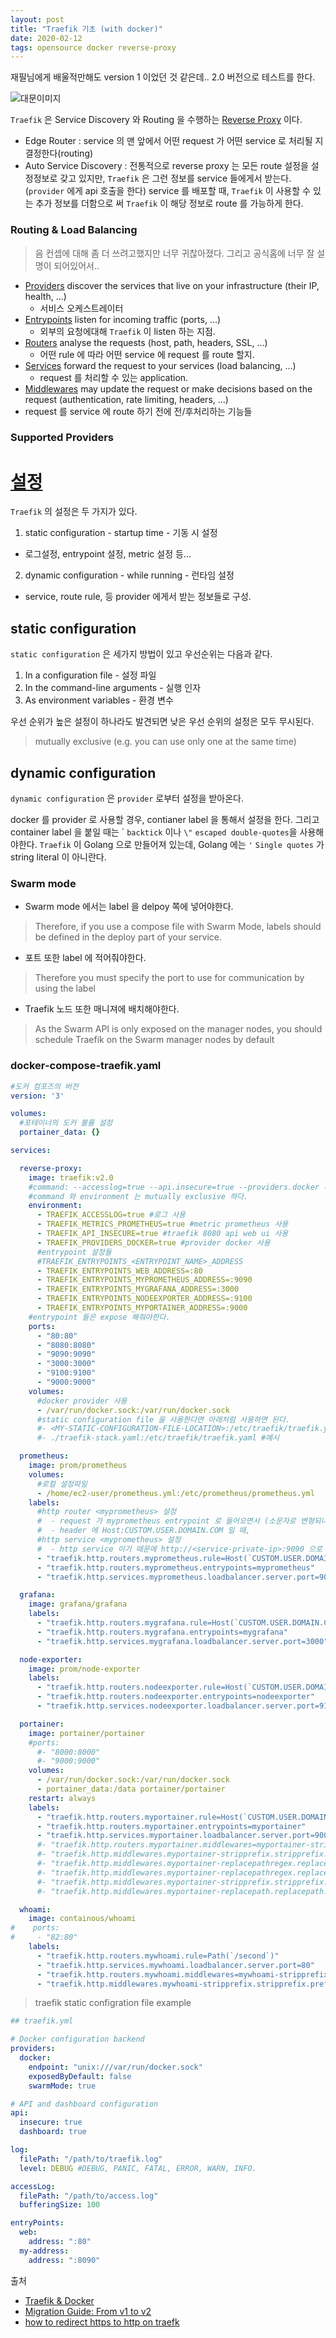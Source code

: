 ```yaml
---
layout: post
title: "Traefik 기초 (with docker)"
date: 2020-02-12
tags: opensource docker reverse-proxy
---
```


재필님에게 배울적만해도 version 1 이었던 것 같은데..
2.0 버전으로 테스트를 한다.

<img src='#' post-src='2020-02-13-docker-traefik.png' title='대문이미지'/>

`Traefik` 은 Service Discovery 와 Routing 을 수행하는 [Reverse Proxy](https://en.wikipedia.org/wiki/Reverse_proxy) 이다.


- Edge Router : service 의 맨 앞에서 어떤 request 가 어떤 service 로 처리될 지 결정한다(routing)
- Auto Service Discovery : 전통적으로 reverse proxy 는 모든 route 설정을 설정정보로 갖고 있지만, `Traefik` 은 그런 정보를 service 들에게서 받는다.(`provider` 에게 api 호출을 한다) service 를 배포할 때, `Traefik` 이 사용할 수 있는 추가 정보를 더함으로 써 `Traefik` 이 해당 정보로 route 를 가능하게 한다.

### Routing & Load Balancing
> 음 컨셉에 대해 좀 더 쓰려고했지만 너무 귀찮아졌다. 그리고 공식홈에 너무 잘 설명이 되어있어서..

- [Providers](https://docs.traefik.io/providers/overview/) discover the services that live on your infrastructure (their IP, health, ...)
  - 서비스 오케스트레이터
- [Entrypoints](https://docs.traefik.io/routing/entrypoints/) listen for incoming traffic (ports, ...)
  - 외부의 요청에대해 `Traefik` 이 listen 하는 지점.
- [Routers](https://docs.traefik.io/routing/routers/) analyse the requests (host, path, headers, SSL, ...)
  - 어떤 rule 에 따라 어떤 service 에 request 를 route 할지.
- [Services](https://docs.traefik.io/routing/services/) forward the request to your services (load balancing, ...)
  - request 를 처리할 수 있는 application.
- [Middlewares](https://docs.traefik.io/middlewares/overview/) may update the request or make decisions based on the request
 (authentication, rate limiting, headers, ...)
 - request 를 service 에 route 하기 전에 전/후처리하는 기능들


### Supported Providers
<div id="pureTableHere"></div>
<script>
require(['util'], (util) => {
 util.genPureTable(
   'pureTableHere',
   ['Provider', 'Type', 'Configuration Type'],
   [
     ['Kubernetes','Orchestrator','Custom Resource'],
     ['Consul Catalog	Orchestrator','Label'],
     ['Marathon','Orchestrator','Label'],
     ['Rancher','Orchestrator','Label'],
     ['File','Manual','TOML/YAML format'],
   ]
 );
});
</script>

# [설정](https://docs.traefik.io/getting-started/configuration-overview/)
`Traefik` 의 설정은 두 가지가 있다.
1. static configuration - startup time - 기동 시 설정
 - 로그설정, entrypoint 설정, metric 설정 등...
2. dynamic configuration - while running - 런타임 설정
 - service, route rule, 등 provider 에게서 받는 정보들로 구성.

## static configuration
`static configuration` 은 세가지 방법이 있고 우선순위는 다음과 같다.

1. In a configuration file - 설정 파일
2. In the command-line arguments - 실행 인자
3. As environment variables - 환경 변수

우선 순위가 높은 설정이 하나라도 발견되면 낮은 우선 순위의 설정은 모두 무시된다.
> mutually exclusive (e.g. you can use only one at the same time)

## dynamic configuration
`dynamic configuration` 은 `provider` 로부터 설정을 받아온다.

docker 를 provider 로 사용할 경우, contianer label 을 통해서 설정을 한다.
그리고 container label 을 붙일 때는 \` `backtick` 이나 `\"` `escaped double-quotes`을 사용해야한다. `Traefik` 이 Golang 으로 만들어져 있는데, Golang 에는 `'` `Single quotes` 가 string literal 이 아니란다.

### Swarm mode
* Swarm mode 에서는 label 을 delpoy 쪽에 넣어야한다.
> Therefore, if you use a compose file with Swarm Mode, labels should be defined in the deploy part of your service.

* 포트 또한 label 에 적어줘야한다.
> Therefore you must specify the port to use for communication by using the label

* Traefik 노드 또한 매니져에 배치해야한다.
> As the Swarm API is only exposed on the manager nodes, you should schedule Traefik on the Swarm manager nodes by default


### docker-compose-traefik.yaml

``` yaml
#도커 컴포즈의 버전
version: '3'

volumes:
  #포테이너의 도커 볼륨 설정
  portainer_data: {}

services:

  reverse-proxy:
    image: traefik:v2.0
    #command: --accesslog=true --api.insecure=true --providers.docker --entrypoints.web.address=:80 --entrypoints.myportainer.address=:9000
    #command 와 environment 는 mutually exclusive 하다.
    environment:
      - TRAEFIK_ACCESSLOG=true #로그 사용
      - TRAEFIK_METRICS_PROMETHEUS=true #metric prometheus 사용
      - TRAEFIK_API_INSECURE=true #traefik 8080 api web ui 사용
      - TRAEFIK_PROVIDERS_DOCKER=true #provider docker 사용
      #entrypoint 설정들
      #TRAEFIK_ENTRYPOINTS_<ENTRYPOINT_NAME>_ADDRESS
      - TRAEFIK_ENTRYPOINTS_WEB_ADDRESS=:80
      - TRAEFIK_ENTRYPOINTS_MYPROMETHEUS_ADDRESS=:9090
      - TRAEFIK_ENTRYPOINTS_MYGRAFANA_ADDRESS=:3000
      - TRAEFIK_ENTRYPOINTS_NODEEXPORTER_ADDRESS=:9100
      - TRAEFIK_ENTRYPOINTS_MYPORTAINER_ADDRESS=:9000
    #entrypoint 들은 expose 해줘야한다.
    ports:
      - "80:80"
      - "8080:8080"
      - "9090:9090"
      - "3000:3000"
      - "9100:9100"
      - "9000:9000"
    volumes:
      #docker provider 사용
      - /var/run/docker.sock:/var/run/docker.sock
      #static configuration file 을 사용한다면 아래처럼 사용하면 된다.
      #- <MY-STATIC-CONFIGURATION-FILE-LOCATION>:/etc/traefik/traefik.yaml #traefik static config
      #- ./traefik-stack.yaml:/etc/traefik/traefik.yaml #예시

  prometheus:
    image: prom/prometheus
    volumes:
      #로컬 설정파일
      - /home/ec2-user/prometheus.yml:/etc/prometheus/prometheus.yml
    labels:
      #http router <myprometheus> 설정
      #  - request 가 myprometheus entrypoint 로 들어오면서 (소문자로 변형되나봄)
      #  - header 에 Host:CUSTOM.USER.DOMAIN.COM 일 때,
      #http service <myprometheus> 설정
      #  - http service 이기 때문에 http://<service-private-ip>:9090 으로 매핑
      - "traefik.http.routers.myprometheus.rule=Host(`CUSTOM.USER.DOMAIN.COM`)"
      - "traefik.http.routers.myprometheus.entrypoints=myprometheus"
      - "traefik.http.services.myprometheus.loadbalancer.server.port=9090"

  grafana:
    image: grafana/grafana
    labels:
      - "traefik.http.routers.mygrafana.rule=Host(`CUSTOM.USER.DOMAIN.COM`)"
      - "traefik.http.routers.mygrafana.entrypoints=mygrafana"
      - "traefik.http.services.mygrafana.loadbalancer.server.port=3000"

  node-exporter:
    image: prom/node-exporter
    labels:
      - "traefik.http.routers.nodeexporter.rule=Host(`CUSTOM.USER.DOMAIN.COM`)"
      - "traefik.http.routers.nodeexporter.entrypoints=nodeexporter"
      - "traefik.http.services.nodeexporter.loadbalancer.server.port=9100"

  portainer:
    image: portainer/portainer
    #ports:
      #- "8000:8000"
      #- "9000:9000"
    volumes:
      - /var/run/docker.sock:/var/run/docker.sock
      - portainer_data:/data portainer/portainer
    restart: always
    labels:
      - "traefik.http.routers.myportainer.rule=Host(`CUSTOM.USER.DOMAIN.COM`)"
      - "traefik.http.routers.myportainer.entrypoints=myportainer"
      - "traefik.http.services.myportainer.loadbalancer.server.port=9000"
      #- "traefik.http.routers.myportainer.middlewares=myportainer-stripprefix"
      #- "traefik.http.middlewares.myportainer-stripprefix.stripprefix.prefixes=/first"
      #- "traefik.http.middlewares.myportainer-replacepathregex.replacepathregex.regex=/p/*.c"
      #- "traefik.http.middlewares.myportainer-replacepathregex.replacepathregex.replacement=/p/$$1"
      #- "traefik.http.middlewares.myportainer-stripprefix.stripprefix.forceslash=true"
      #- "traefik.http.middlewares.myportainer-replacepath.replacepath.path=/myp"

  whoami:
    image: containous/whoami
#    ports:
#     - "82:80"
    labels:
      - "traefik.http.routers.mywhoami.rule=Path(`/second`)"
      - "traefik.http.services.mywhoami.loadbalancer.server.port=80"
      - "traefik.http.routers.mywhoami.middlewares=mywhoami-stripprefix"
      - "traefik.http.middlewares.mywhoami-stripprefix.stripprefix.prefixes=/second"
```


> traefik static configration file example
``` yaml
## traefik.yml

# Docker configuration backend
providers:
  docker:
    endpoint: "unix:///var/run/docker.sock"
    exposedByDefault: false
    swarmMode: true

# API and dashboard configuration
api:
  insecure: true
  dashboard: true

log:
  filePath: "/path/to/traefik.log"
  level: DEBUG #DEBUG, PANIC, FATAL, ERROR, WARN, INFO.

accessLog:
  filePath: "/path/to/access.log"
  bufferingSize: 100

entryPoints:
  web:
    address: ":80"
  my-address:
    address: ":8090"
```


출처
- [Traefik & Docker](https://docs.traefik.io/routing/providers/docker/)
- [Migration Guide: From v1 to v2](https://docs.traefik.io/migration/v1-to-v2/#frontends-and-backends-are-dead-long-live-routers-middlewares-and-services)
- [how to redirect https to http on traefk](https://stackoverflow.com/questions/58356714/how-to-redirect-http-to-https-with-traefik-2-0-and-docker-compose-labels)
